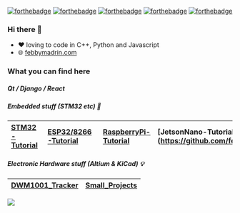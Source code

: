 [![forthebadge](https://forthebadge.com/images/badges/powered-by-electricity.svg)](https://forthebadge.com) [![forthebadge](https://forthebadge.com/images/badges/made-with-c-plus-plus.svg)](https://forthebadge.com) [![forthebadge](https://forthebadge.com/images/badges/made-with-python.svg)](https://forthebadge.com) [![forthebadge](https://forthebadge.com/images/badges/made-with-javascript.svg)](https://forthebadge.com) [![forthebadge](https://forthebadge.com/images/badges/uses-git.svg)](https://forthebadge.com)

### Hi there 👋

- ❤️ loving to code in C++, Python and Javascript
- 🌐 [febbymadrin.com](https://febbymadrin.com)

### What you can find here

##### Qt / Django / React 


##### Embedded stuff (STM32 etc) 👾

| [STM32-Tutorial](https://github.com/febbymadrin) | [ESP32/8266-Tutorial](https://github.com/febbymadrin) | [RaspberryPi-Tutorial](https://github.com/febbymadrin) | [JetsonNano-Tutorial](https://github.com/febbymadrin | [Sensor-Library](https://github.com/febbymadrin) |
|:---|:---|:---|:---|:---|

##### Electronic Hardware stuff (Altium & KiCad) 💡

| [DWM1001_Tracker](https://github.com/febbymadrin) | [Small_Projects](https://github.com/febbymadrin) |
|:---|:---|

<!--
Here are some ideas to get you started:

- 🔭 I’m currently working on ...
- 🌱 I’m currently learning Embedded/IOT/AI/ ...
- 👯 I’m looking to collaborate on ...
- 🤔 I’m looking for help with ...
- 💬 Ask me about ...
- 📫 How to reach me: febbymadrin@gmail.com
- 😄 Pronouns: ...
- ⚡ Fun fact: ...

## Embedded / IoT

## Qt Application

## Tutorials
-->
![](https://github-readme-stats.vercel.app/api?username=febbymadrin&count_private=true&show_icons=true)




